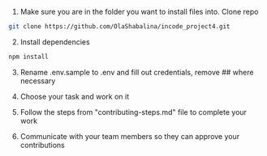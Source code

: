 1. Make sure you are in the folder you want to install files into. Clone repo

```bash
git clone https://github.com/OlaShabalina/incode_project4.git
```

2. Install dependencies
```bash
npm install
```

3. Rename .env.sample to .env and fill out credentials, remove ## where necessary

4. Choose your task and work on it 

5. Follow the steps from "contributing-steps.md" file to complete your work

6. Communicate with your team members so they can approve your contributions

